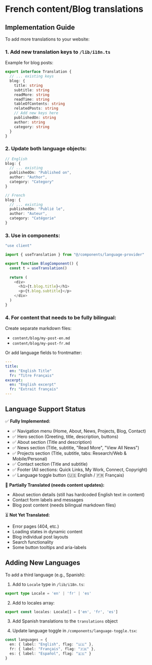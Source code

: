 # French content/Blog translations

## Implementation Guide

To add more translations to your website:

### 1. Add new translation keys to `/lib/i18n.ts`

Example for blog posts:
```typescript
export interface Translation {
  // ... existing keys
  blog: {
    title: string
    subtitle: string
    readMore: string
    readTime: string
    tableOfContents: string
    relatedPosts: string
    // Add new keys here
    publishedOn: string
    author: string
    category: string
  }
}
```

### 2. Update both language objects:

```typescript
// English
blog: {
  // ... existing
  publishedOn: "Published on",
  author: "Author",
  category: "Category"
}

// French  
blog: {
  // ... existing
  publishedOn: "Publié le",
  author: "Auteur", 
  category: "Catégorie"
}
```

### 3. Use in components:

```typescript
"use client"

import { useTranslation } from "@/components/language-provider"

export function BlogComponent() {
  const t = useTranslation()
  
  return (
    <div>
      <h1>{t.blog.title}</h1>
      <p>{t.blog.subtitle}</p>
    </div>
  )
}
```

### 4. For content that needs to be fully bilingual:

Create separate markdown files:
- `content/blog/my-post-en.md`
- `content/blog/my-post-fr.md`

Or add language fields to frontmatter:
```yaml
---
title: 
  en: "English Title"
  fr: "Titre Français"
excerpt:
  en: "English excerpt"
  fr: "Extrait français"
---
```

## Language Support Status

✅ **Fully Implemented:**
- ✅ Navigation menu (Home, About, News, Projects, Blog, Contact)
- ✅ Hero section (Greeting, title, description, buttons)
- ✅ About section (Title and description)
- ✅ News section (Title, subtitle, "Read More", "View All News")
- ✅ Projects section (Title, subtitle, tabs: Research/Web & Mobile/Personal)
- ✅ Contact section (Title and subtitle)
- ✅ Footer (All sections: Quick Links, My Work, Connect, Copyright)
- ✅ Language toggle button (🇺🇸 English / 🇫🇷 Français)

🚧 **Partially Translated (needs content updates):**
- About section details (still has hardcoded English text in content)
- Contact form labels and messages
- Blog post content (needs bilingual markdown files)

⏳ **Not Yet Translated:**
- Error pages (404, etc.)
- Loading states in dynamic content
- Blog individual post layouts
- Search functionality
- Some button tooltips and aria-labels

## Adding New Languages

To add a third language (e.g., Spanish):

1. Add to `Locale` type in `/lib/i18n.ts`:
```typescript
export type Locale = 'en' | 'fr' | 'es'
```

2. Add to locales array:
```typescript
export const locales: Locale[] = ['en', 'fr', 'es']
```

3. Add Spanish translations to the `translations` object

4. Update language toggle in `/components/language-toggle.tsx`:
```typescript
const languages = {
  en: { label: "English", flag: "🇺🇸" },
  fr: { label: "Français", flag: "🇫🇷" },
  es: { label: "Español", flag: "🇪🇸" }
}
```
